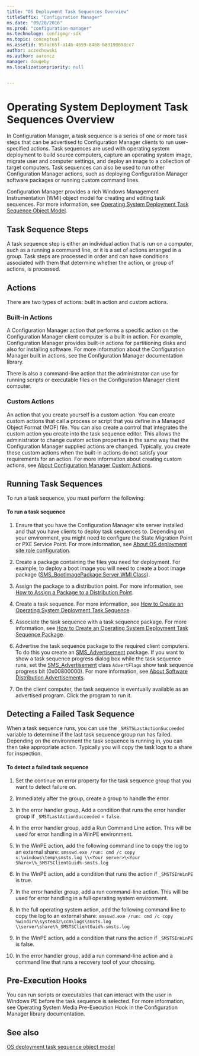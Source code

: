 ```yaml
---
title: "OS Deployment Task Sequences Overview"
titleSuffix: "Configuration Manager"
ms.date: "09/20/2016"
ms.prod: "configuration-manager"
ms.technology: configmgr-sdk
ms.topic: conceptual
ms.assetid: 957ac65f-a14b-4659-84b8-b83190698cc7
author: aczechowski
ms.author: aaroncz
manager: dougeby
ms.localizationpriority: null


---
```

# Operating System Deployment Task Sequences Overview
In Configuration Manager, a task sequence is a series of one or more task steps that can be advertised to Configuration Manager clients to run user-specified actions. Task sequences are used with operating system deployment to build source computers, capture an operating system image, migrate user and computer settings, and deploy an image to a collection of target computers. Task sequences can also be used to run other Configuration Manager actions, such as deploying Configuration Manager software packages or running custom command lines.  

 Configuration Manager provides a rich Windows Management Instrumentation (WMI) object model for creating and editing task sequences. For more information, see [Operating System Deployment Task Sequence Object Model](../../develop/osd/operating-system-deployment-task-sequence-object-model.md).  

## Task Sequence Steps  
 A task sequence step is either an individual action that is run on a computer, such as a running a command line, or it is a set of actions arranged in a group. Task steps are processed in order and can have conditions associated with them that determine whether the action, or group of actions, is processed.  

## Actions  
 There are two types of actions: built in action and custom actions.  

### Built-in Actions  
 A Configuration Manager action that performs a specific action on the Configuration Manager client computer is a built-in action. For example, Configuration Manager provides built-in actions for partitioning disks and also for installing software. For more information about the Configuration Manager built in actions, see the Configuration Manager documentation library.  

 There is also a command-line action that the administrator can use for running scripts or executable files on the Configuration Manager client computer.  

### Custom Actions  
 An action that you create yourself is a custom action. You can create custom actions that call a process or script that you define in a Managed Object Format (MOF) file. You can also create a control that integrates the custom action you create into the task sequence editor. This allows the administrator to change custom action properties in the same way that the Configuration Manager supplied actions are changed. Typically, you create these custom actions when the built-in actions do not satisfy your requirements for an action. For more information about creating custom actions, see [About Configuration Manager Custom Actions](../../develop/osd/about-configuration-manager-custom-actions.md).  

## Running Task Sequences  
 To run a task sequence, you must perform the following:  

#### To run a task sequence  

1.  Ensure that you have the Configuration Manager site server installed and that you have clients to deploy task sequences to. Depending on your environment, you might need to configure the State Migration Point or PXE Service Point. For more information, see [About OS deployment site role configuration](about-operating-system-deployment-site-role-configuration.md).  

2.  Create a package containing the files you need for deployment. For example, to deploy a boot image you will need to create a boot image package ([SMS_BootImagePackage Server WMI Class](../../develop/reference/osd/sms_bootimagepackage-server-wmi-class.md)).  

3.  Assign the package to a distribution point. For more information, see [How to Assign a Package to a Distribution Point](../../develop/core/servers/configure/how-to-assign-a-package-to-a-distribution-point.md).  

4.  Create a task sequence. For more information, see  [How to Create an Operating System Deployment Task Sequence](../../develop/osd/how-to-create-an-operating-system-deployment-task-sequence.md).  

5.  Associate the task sequence with a task sequence package. For more information, see [How to Create an Operating System Deployment Task Sequence Package](../../develop/osd/how-to-create-an-operating-system-deployment-task-sequence-package.md).  

6.  Advertise the task sequence package to the required client computers. To do this you create an [SMS_Advertisement](../../develop/reference/core/servers/configure/sms_advertisement-server-wmi-class.md) package. If you want to show a task sequence progress dialog box while the task sequence runs, set the [SMS_Advertisement](../../develop/reference/core/servers/configure/sms_advertisement-server-wmi-class.md) class `AdvertFlags` show task sequence progress bit (0x00800000). For more information, see [About Software Distribution Advertisements](../../develop/core/servers/configure/about-software-distribution-deployments.md).  

7.  On the client computer, the task sequence is eventually available as an advertised program. Click the program to run it.  

## Detecting a Failed Task Sequence  
 When a task sequence runs, you can use the `_SMSTSLastActionSucceeded` variable to determine if the last task sequence group run has failed. Depending on the environment the task sequence is running in, you can then take appropriate action. Typically you will copy the task logs to a share for inspection.  

#### To detect a failed task sequence  

1.  Set the continue on error property for the task sequence group that you want to detect failure on.  

2.  Immediately after the group, create a group to handle the error.  

3.  In the error handler group, Add a condition that runs the error handler group if `_SMSTLastActionSucceeded` = `false`.  

4.  In the error handler group, add a Run Command Line action. This will be used for error handling in a WinPE environment.  

5.  In the WinPE action, add the following command line to copy the log to an external share: `smsswd.exe /run: cmd /c copy x:\windows\temp\smsts.log \\<Your server>\<Your Share>\%_SMSTSClientGuid%-smsts.log`  

6.  In the WinPE action, add a condition that runs the action if `_SMSTSInWinPE` is true.  

7.  In the error handler group, add a run command-line action. This will be used for error handling in a full operating system environment.  

8.  In the full operating system action, add the following command line to copy the log to an external share: `smsswd.exe /run: cmd /c copy %windir%\system32\ccm\logs\smsts.log \\server\share\%_SMSTSClientGuid%-smsts.log`  

9. In the WinPE action, add a condition that runs the action if `_SMSTSInWinPE` is false.  

10. In the error handler group, add a run command-line action and a command line that runs a recovery tool of your choosing.  

## Pre-Execution Hooks  
 You can run scripts or executables that can interact with the user in Windows PE before the task sequence is selected. For more information, see Operating System Media Pre-Execution Hook in the Configuration Manager library documentation.  

## See also

[OS deployment task sequence object model](operating-system-deployment-task-sequence-object-model.md)
